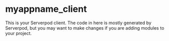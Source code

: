 # myappname_client

This is your Serverpod client. The code in here is mostly generated by
Serverpod, but you may want to make changes if you are adding modules to your
project.
